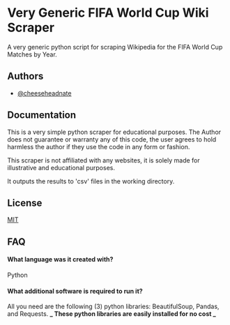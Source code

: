 # Very Generic FIFA World Cup Wiki Scraper

A very generic python script for scraping Wikipedia for the FIFA World Cup Matches by Year.

## Authors

-  [@cheeseheadnate](https://www.github.com/cheeseheadnate)

## Documentation

This is a very simple python scraper for educational purposes. The Author does not guarantee or warranty any of this code, the user agrees to hold harmless the author if they use the code in any form or fashion.

This scraper is not affiliated with any websites, it is solely made for illustrative and educational purposes.

It outputs the results to 'csv' files in the working directory.

## License

[MIT](https://choosealicense.com/licenses/mit/)

## FAQ

#### What language was it created with?

Python

#### What additional software is required to run it?

All you need are the following (3) python libraries: BeautifulSoup, Pandas, and Requests.
**_ These python libraries are easily installed for no cost _**
